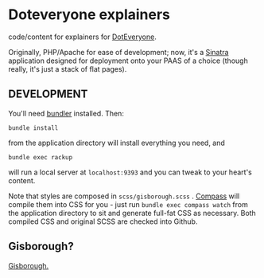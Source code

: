 # Doteveryone explainers

code/content for explainers for [DotEveryone][doteveryone].

Originally, PHP/Apache for ease of development; now, it's a [Sinatra][sinatra] application designed for deployment onto your PAAS of a choice (though really, it's just a stack of flat pages).

## DEVELOPMENT

You'll need [bundler][bundler] installed. Then:

```
bundle install
```

from the application directory will install everything you need, and

```
bundle exec rackup
```

will run a local server at `localhost:9393` and you can tweak to your heart's content.

Note that styles are composed in `scss/gisborough.scss` . [Compass][compass] will compile them into CSS for you - just run `bundle exec compass watch` from the application directory to sit and generate full-fat CSS as necessary. Both compiled CSS and original SCSS are checked into Github.

## Gisborough?

[Gisborough.][gisborough]

[doteveryone]: http://www.doteveryone.org.uk
[sinatra]: http://www.sinatrarb.com/
[compass]: http://compass-style.org/
[bundler]: http://bundler.io/
[gisborough]: https://en.wikipedia.org/wiki/Gisborough_Moor